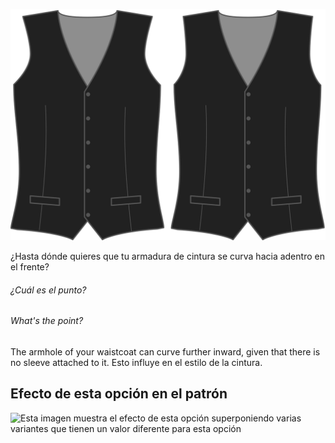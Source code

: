 ![Inserción delantera](frontinset.svg)

¿Hasta dónde quieres que tu armadura de cintura se curva hacia adentro en el frente?

<Note>

###### ¿Cuál es el punto?

###### What's the point?

The armhole of your waistcoat can curve further inward, given that there is no sleeve attached to it.
Esto influye en el estilo de la cintura.

</Note>

## Efecto de esta opción en el patrón

![Esta imagen muestra el efecto de esta opción superponiendo varias variantes que tienen un valor diferente para esta opción](wahid\_frontinset\_sample.svg "Efecto de esta opción en el patrón")
